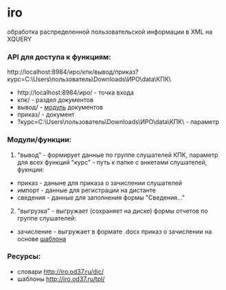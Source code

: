 # iro
обработка распределенной пользовательской информации в  XML на XQUERY
### API для доступа к функциям:
http://localhost:8984/иро/кпк/вывод/приказ?курс=C:\Users\пользователь\Downloads\ИРО\data\КПК\
- http://localhost:8984/иро/ - точка входа
- кпк/ - раздел документов
- вывод/ - [модуль](https://github.com/kontur32/iro/blob/dev2/output.xqm "Модуль") документов
- приказ/  - документ
- ?курс=C:\Users\пользователь\Downloads\ИРО\data\КПК\ - параметр

### Модули/функции:
1. "вывод" - формирует данные по группе слушателей КПК, параметр для всех функций "курс" - путь к папке с анкетами слушателей, фукнции:
- приказ - даныне для приказа о зачислении слушателей
- импорт - данные для регистрации на дистанте
- сведения - данные для заполнения формы "Сведения..."

2. "выгрузка" - выгружает (сохраняет на диске) формы отчетов по группе слушателей:
- зачисление - выгружает в формате .docx приказ о зачислении на основе [шаблона](http://iro.od37.ru/tpl/приказ_зачисление.docx)


### Ресурсы:
- словари http://iro.od37.ru/dic/  
- шаблоны http://iro.od37.ru/tpl/
